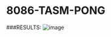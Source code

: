 # 8086-TASM-PONG


###RESULTS:
![image](https://user-images.githubusercontent.com/108875469/177835372-d04a8caf-efcd-4cb4-a41e-692cae2d1aac.png)
